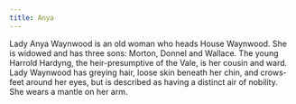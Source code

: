 ```yaml
---
title: Anya
---
```


Lady Anya Waynwood is an old woman who heads House Waynwood. She is widowed and has three sons: Morton, Donnel and Wallace. The young Harrold Hardyng, the heir-presumptive of the Vale, is her cousin and ward. Lady Waynwood has greying hair, loose skin beneath her chin, and crows-feet around her eyes, but is described as having a distinct air of nobility. She wears a mantle on her arm. 


